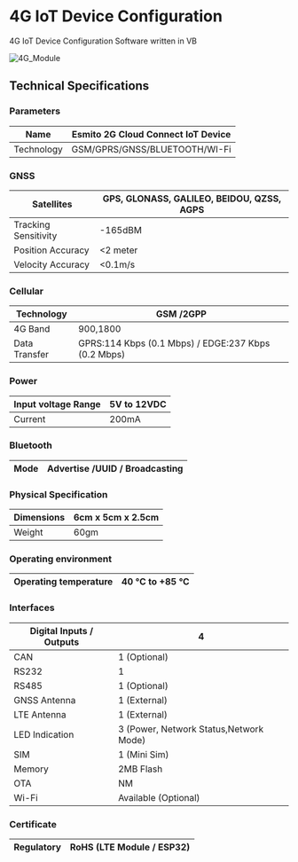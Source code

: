 # 4G IoT Device Configuration
4G IoT Device Configuration Software written in VB


![4G_Module](https://github.com/hilo-curado1987/4G-IoT-Device/raw/master/4G.png)



## Technical Specifications
### Parameters

| Name | Esmito 2G Cloud Connect IoT Device |
| ---| --- |
| Technology | GSM/GPRS/GNSS/BLUETOOTH/WI-Fi | 

### GNSS 

| Satellites | GPS, GLONASS, GALILEO, BEIDOU, QZSS, AGPS | 
| --- | --- |
| Tracking Sensitivity | -165dBM | 
| Position Accuracy | <2 meter | 
| Velocity Accuracy | <0.1m/s |



### Cellular 

| Technology | GSM /2GPP | 
| --- | --- |
| 4G Band | 900,1800 |  
| Data Transfer | GPRS:114 Kbps (0.1 Mbps) / EDGE:237 Kbps (0.2 Mbps) | 


### Power 

 | Input voltage Range |5V to 12VDC |
 | --- | --- |
| Current | 200mA | 

### Bluetooth 

| Mode | Advertise /UUID / Broadcasting |
| --- | --- |


### Physical Specification 

 | Dimensions | 6cm x 5cm x 2.5cm |
| --- | --- |
| Weight | 60gm | 


### Operating environment 

 | Operating temperature | 40 °C to +85 °C  |
 | --- | --- |
 
 
 ### Interfaces 

 |Digital Inputs / Outputs | 4 |
 | --- | --- |
| CAN | 1 (Optional) |
| RS232 | 1 | 
| RS485 | 1 (Optional) | 
| GNSS Antenna | 1 (External) | 
| LTE Antenna | 1 (External) | 
| LED Indication | 3 (Power, Network Status,Network Mode) | 
| SIM | 1 (Mini Sim) | 
| Memory |  2MB Flash | 
| OTA | NM | 
| Wi-Fi | Available (Optional) |



### Certificate 

 | Regulatory | RoHS (LTE Module / ESP32) |
 | --- | --- |



